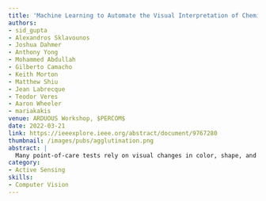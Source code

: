 ```yaml
---
title: 'Machine Learning to Automate the Visual Interpretation of Chemical Agglutination Tests'
authors: 
- sid_gupta
- Alexandros Sklavounos
- Joshua Dahmer
- Anthony Yong
- Mohammed Abdullah
- Gilberto Camacho
- Keith Morton
- Matthew Shiu
- Jean Labrecque
- Teodor Veres
- Aaron Wheeler
- mariakakis
venue: ARDUOUS Workshop, $PERCOM$
date: 2022-03-21
link: https://ieeexplore.ieee.org/abstract/document/9767280
thumbnail: /images/pubs/agglutination.png
abstract: |
  Many point-of-care tests rely on visual changes in color, shape, and size to convey results that can be read by the naked eye. One category of such tests is an agglutination test (AT), which relies on the clumping of micro-particles or cells in the presence of a target analyte. Although visual inspection is convenient and fast, it is subjective, prone to errors, and limits decision-making to coarse-grained results. We present an open-source software framework designed to facilitate the development and interpretation of ATs. This framework includes a web-based annotation interface for curating new image datasets, a computer vision pipeline that extracts informative AT features, and a machine learning module that allows AT developers to study how an AT agglutinates over time during future experiments. We present two case studies of our framework being used to develop and interpret tests.
category:
- Active Sensing
skills:
- Computer Vision
---
```

